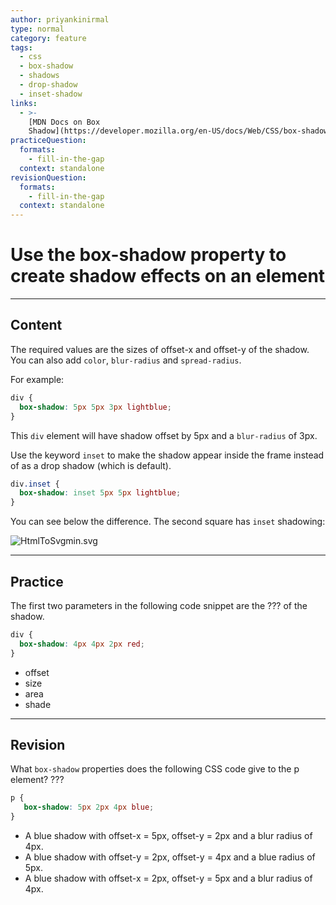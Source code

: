 ```yaml
---
author: priyankinirmal
type: normal
category: feature
tags:
  - css
  - box-shadow
  - shadows
  - drop-shadow
  - inset-shadow
links:
  - >-
    [MDN Docs on Box
    Shadow](https://developer.mozilla.org/en-US/docs/Web/CSS/box-shadow){documentation}
practiceQuestion:
  formats:
    - fill-in-the-gap
  context: standalone
revisionQuestion:
  formats:
    - fill-in-the-gap
  context: standalone
---
```


# Use the box-shadow property to create shadow effects on an element


---

## Content

The required values are the sizes of offset-x and offset-y of the shadow. You can also add `color`, `blur-radius` and `spread-radius`.

For example:

```css
div {
  box-shadow: 5px 5px 3px lightblue;
}
```

This `div` element will have shadow offset by 5px and a `blur-radius` of 3px.

Use the keyword `inset` to make the shadow appear inside the frame instead of as a drop shadow (which is default).

```css
div.inset {
  box-shadow: inset 5px 5px lightblue;
}
```

You can see below the difference. The second square has `inset` shadowing:

![HtmlToSvgmin.svg](https://img.enkipro.com/1bb0bc1538f8e30b988878ad516e97c9.png)


---

## Practice

The first two parameters in the following code snippet are the ??? of the shadow.

```css
div {
  box-shadow: 4px 4px 2px red;
}
```

- offset
- size
- area
- shade


---

## Revision

What `box-shadow` properties does the following CSS code give to the p element? ???

```css
p {
   box-shadow: 5px 2px 4px blue;
}
```

- A blue shadow with offset-x = 5px, offset-y = 2px and a blur radius of 4px.
- A blue shadow with offset-y = 2px, offset-y = 4px and a blue radius of 5px.
- A blue shadow with offset-x = 2px, offset-y = 5px and a blur radius of 4px.
